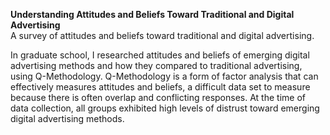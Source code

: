 <b>Understanding Attitudes and Beliefs Toward Traditional and Digital Advertising</b>
<br>A survey of attitudes and beliefs toward traditional and digital advertising.</br>
<p>In graduate school, I researched attitudes and beliefs of emerging digital advertising methods and how they compared to traditional advertising, using Q-Methodology. Q-Methodology is a form of factor analysis that can effectively measures attitudes and beliefs, a difficult data set to measure because there is often overlap and conflicting responses. At the time of data collection, all groups exhibited high levels of distrust toward emerging digital advertising methods.</p>
